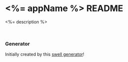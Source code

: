 # <%= appName %> README
<%= description %> 

<br />

### Generator
Initially created by this [swell generator][parent-generator-url]!


[parent-generator-url]: https://github.com/swellaby/generator-swell
